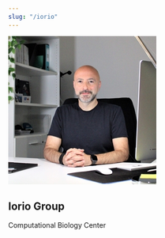 ```yaml
---
slug: "/iorio"
---
```


![Francesco Iorio](../../images/group-leaders/iorio-300x300.jpeg)

## Iorio Group 

Computational Biology Center